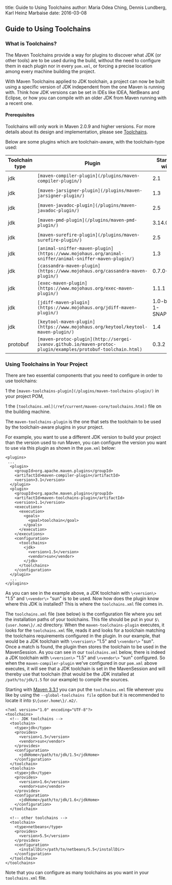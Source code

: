 title: Guide to Using Toolchains
author: Maria Odea Ching, Dennis Lundberg, Karl Heinz Marbaise
date: 2016-03-08

<!--
Licensed to the Apache Software Foundation (ASF) under one
or more contributor license agreements.  See the NOTICE file
distributed with this work for additional information
regarding copyright ownership.  The ASF licenses this file
to you under the Apache License, Version 2.0 (the
"License"); you may not use this file except in compliance
with the License.  You may obtain a copy of the License at

    http://www.apache.org/licenses/LICENSE-2.0

Unless required by applicable law or agreed to in writing,
software distributed under the License is distributed on an
"AS IS" BASIS, WITHOUT WARRANTIES OR CONDITIONS OF ANY
KIND, either express or implied.  See the License for the
specific language governing permissions and limitations
under the License.
-->
## Guide to Using Toolchains


### What is Toolchains?


 The Maven Toolchains provide a way for plugins to discover what JDK (or other tools) are to be used during the build, without the need to configure them in each plugin nor in every `pom.xml`, or forcing a precise location among every machine building the project.


 With Maven Toolchains applied to JDK toolchain, a project can now be built using a specific version of JDK independent from the one Maven is running with. Think how JDK versions can be set in IDEs like IDEA, NetBeans and Eclipse, or how you can compile with an older JDK from Maven running with a recent one.


#### Prerequisites


 Toolchains will only work in Maven 2.0.9 and higher versions. For more details about its design and implementation, please see [Toolchains](http://cwiki.apache.org/confluence/display/MAVENOLD/Toolchains).


 Below are some plugins which are toolchain-aware, with the toolchain-type used:


|Toolchain type|**Plugin**|**Starting with**|**Hosted at**|
|---|---|---|---|
|jdk|`[maven-compiler-plugin](/plugins/maven-compiler-plugin/)`|2.1|Apache Maven|
|jdk|`[maven-jarsigner-plugin](/plugins/maven-jarsigner-plugin/)`|1.3|Apache Maven|
|jdk|`[maven-javadoc-plugin](/plugins/maven-javadoc-plugin/)`|2.5|Apache Maven|
|jdk|`[maven-pmd-plugin](/plugins/maven-pmd-plugin/)`|3.14.0|Apache Maven|
|jdk|`[maven-surefire-plugin](/plugins/maven-surefire-plugin/)`|2.5|Apache Maven|
|jdk|`[animal-sniffer-maven-plugin](https://www.mojohaus.org/animal-sniffer/animal-sniffer-maven-plugin/)`|1.3|MojoHaus|
|jdk|`[cassandra-maven-plugin](https://www.mojohaus.org/cassandra-maven-plugin/)`|0.7.0-1|MojoHaus|
|jdk|`[exec-maven-plugin](https://www.mojohaus.org/exec-maven-plugin/)`|1.1.1|MojoHaus|
|jdk|`[jdiff-maven-plugin](https://www.mojohaus.org/jdiff-maven-plugin/)`|1.0-beta-1-SNAPSHOT|MojoHaus|
|jdk|`[keytool-maven-plugin](https://www.mojohaus.org/keytool/keytool-maven-plugin/)`|1.4|MojoHaus|
|protobuf|`[maven-protoc-plugin](http://sergei-ivanov.github.io/maven-protoc-plugin/examples/protobuf-toolchain.html)`|0.3.2|github|



### Using Toolchains in Your Project


 There are two essential components that you need to configure in order to use toolchains:



 1 the `[maven-toolchains-plugin](/plugins/maven-toolchains-plugin/)` in your project POM,

 1 the `[toolchains.xml](/ref/current/maven-core/toolchains.html)` file on the building machine.


 The `maven-toolchains-plugin` is the one that sets the toolchain to be used by the toolchain-aware plugins in your project.


 For example, you want to use a different JDK version to build your project than the version used to run Maven, you can configure the version you want to use via this plugin as shown in the `pom.xml` below:



```
<plugins>
 ...
  <plugin>
    <groupId>org.apache.maven.plugins</groupId>
    <artifactId>maven-compiler-plugin</artifactId>
    <version>3.1</version>
  </plugin>
  <plugin>
    <groupId>org.apache.maven.plugins</groupId>
    <artifactId>maven-toolchains-plugin</artifactId>
    <version>1.1</version>
    <executions>
      <execution>
        <goals>
          <goal>toolchain</goal>
        </goals>
      </execution>
    </executions>
    <configuration>
      <toolchains>
        <jdk>
          <version>1.5</version>
          <vendor>sun</vendor>
        </jdk>
      </toolchains>
    </configuration>
  </plugin>
  ...
</plugins>
```

 As you can see in the example above, a JDK toolchain with `\<version\>` "1.5" and `\<vendor\>` "sun" is to be used. Now how does the plugin know where this JDK is installed? This is where the `toolchains.xml` file comes in.


 The `toolchains.xml` file (see below) is the configuration file where you set the installation paths of your toolchains. This file should be put in your `$\{user.home\}/.m2` directory. When the `maven-toolchains-plugin` executes, it looks for the `toolchains.xml` file, reads it and looks for a toolchain matching the toolchains requirements configured in the plugin. In our example, that would be a JDK toolchain with `\<version\>` "1.5" and `\<vendor\>` "sun". Once a match is found, the plugin then stores the toolchain to be used in the MavenSession. As you can see in our `toolchains.xml` below, there is indeed a JDK toolchain with `\<version\>` "1.5" and `\<vendor\>` "sun" configured. So when the `maven-compiler-plugin` we've configured in our `pom.xml` above executes, it will see that a JDK toolchain is set in the MavenSession and will thereby use that toolchain (that would be the JDK installed at `/path/to/jdk/1.5` for our example) to compile the sources.


 Starting with [Maven 3.3.1](/docs/3.3.1/release-notes.html) you can put the `toolchains.xml` file wherever you like by using the `--global-toolchains file` option but it is recommended to locate it into `$\{user.home\}/.m2/`. 



```
<?xml version="1.0" encoding="UTF-8"?>
<toolchains>
  <!-- JDK toolchains -->
  <toolchain>
    <type>jdk</type>
    <provides>
      <version>1.5</version>
      <vendor>sun</vendor>
    </provides>
    <configuration>
      <jdkHome>/path/to/jdk/1.5</jdkHome>
    </configuration>
  </toolchain>
  <toolchain>
    <type>jdk</type>
    <provides>
      <version>1.6</version>
      <vendor>sun</vendor>
    </provides>
    <configuration>
      <jdkHome>/path/to/jdk/1.6</jdkHome>
    </configuration>
  </toolchain>

  <!-- other toolchains -->
  <toolchain>
    <type>netbeans</type>
    <provides>
      <version>5.5</version>
    </provides>
    <configuration>
      <installDir>/path/to/netbeans/5.5</installDir>
    </configuration>
  </toolchain>
</toolchains>
```

 Note that you can configure as many toolchains as you want in your `toolchains.xml` file.



